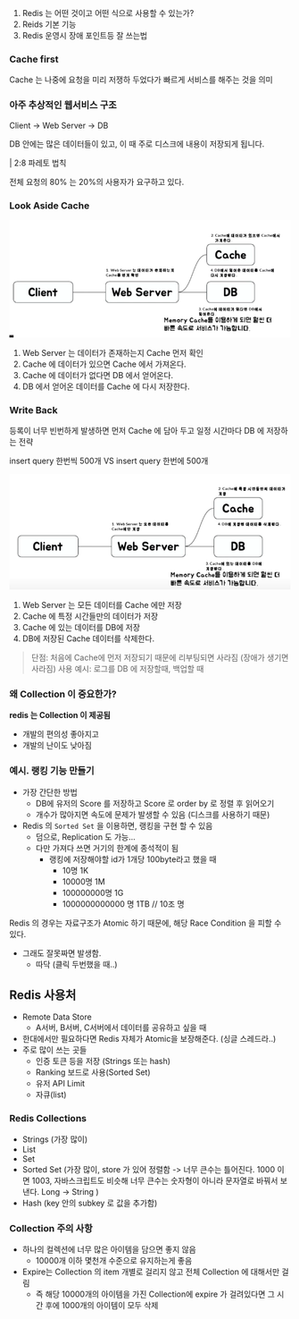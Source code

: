 1) Redis 는 어떤 것이고 어떤 식으로 사용할 수 있는가?
2) Reids 기본 기능
3) Redis 운영시 장애 포인트등 잘 쓰는법

### Cache first

Cache 는 나중에 요청을 미리 저쟁하 두었다가 빠르게 서비스를 해주는 것을 의미

### 아주 추상적인 웹서비스 구조

Client -> Web Server -> DB

DB 안에는 많은 데이터들이 있고, 이 때 주로 디스크에 내용이 저장되게 됩니다.

| 2:8 파레토 법칙

전체 요청의 80% 는 20%의 사용자가 요구하고 있다.

### Look Aside Cache

![look_aside_cache.png](look_aside_cache.png)

1. Web Server 는 데이터가 존재하는지 Cache 먼저 확인
2. Cache 에 데이터가 있으면 Cache 에서 가져온다.
3. Cache 에 데이터가 없다면 DB 에서 얻어온다.
4. DB 에서 얻어온 데이터를 Cache 에 다시 저장한다.

### Write Back

등록이 너무 빈번하게 발생하면 먼저 Cache 에 담아 두고 일정 시간마다 DB 에 저장하는 전략

insert query 한번씩 500개 VS insert query 한번에 500개

![write_back.png](write_back.png)

1. Web Server 는 모든 데이터를 Cache 에만 저장
2. Cache 에 특정 시간들만의 데이터가 저장
3. Cache 에 있는 데이터를 DB에 저장
4. DB에 저장된 Cache 데이터를 삭제한다.

> 단점: 처음에 Cache에 먼저 저장되기 때문에 리부팅되면 사라짐 (장애가 생기면 사라짐)
> 사용 예시: 로그를 DB 에 저장할때, 백업할 때

### 왜 Collection 이 중요한가?

**redis 는 Collection 이 제공됨**

- 개발의 편의성 좋아지고
- 개발의 난이도 낮아짐

### 예시. 랭킹 기능 만들기

- 가장 간단한 방법
    - DB에 유저의 Score 를 저장하고 Score 로 order by 로 정렬 후 읽어오기
    - 개수가 많아지면 속도에 문제가 발생할 수 있음 (디스크를 사용하기 때문)
- Redis 의 `Sorted Set` 을 이용하면, 랭킹을 구현 할 수 있음
    - 덤으로, Replication 도 가능...
    - 다만 가져다 쓰면 거기의 한계에 종석적이 됨
        - 랭킹에 저장해야할 id가 1개당 100byte라고 했을 때
            - 10명 1K
            - 10000명 1M
            - 100000000명 1G
            - 1000000000000 명 1TB // 10조 명

Redis 의 경우는 자료구조가 Atomic 하기 때문에, 해당 Race Condition 을 피할 수 있다.

- 그래도 잘못짜면 발생함.
    - 따닥 (클릭 두번했을 때..)

## Redis 사용처

- Remote Data Store
    - A서버, B서버, C서버에서 데이터를 공유하고 싶을 때
- 한대에서만 필요하다면 Redis 자체가 Atomic을 보장해준다. (싱글 스레드라..)
- 주로 많이 쓰는 곳들
    - 인증 토큰 등을 저장 (Strings 또는 hash)
    - Ranking 보드로 사용(Sorted Set)
    - 유저 API Limit
    - 자큐(list)

### Redis Collections

- Strings (가장 많이)
- List
- Set
- Sorted Set (가장 많이, store 가 있어 정렬함 -> 너무 큰수는 틀어진다. 1000 이면 1003, 자바스크립트도 비슷해 너무 큰수는 숫자형이 아니라 문자열로 바꿔서 보낸다. Long ->
  String )
- Hash (key 안의 subkey 로 값을 추가함)


### Collection 주의 사항

- 하나의 컬렉션에 너무 많은 아이템을 담으면 좋지 않음
  - 10000개 이하 몇천개 수준으로 유지하는게 좋음
- Expire는 Collection 의 item 개별로 걸리지 않고 전체 Collection 에 대해서만 걸림
  - 즉 해당 10000개의 아이템을 가진 Collection에 expire 가 걸려있다면 그 시간 후에 1000개의 아이템이 모두 삭제


